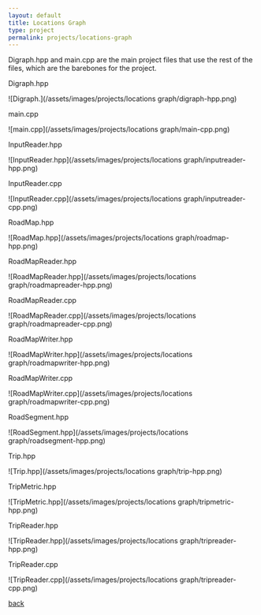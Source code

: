 ```yaml
---
layout: default
title: Locations Graph
type: project
permalink: projects/locations-graph
---
```



Digraph.hpp and main.cpp are the main project files that use the rest of the files, which are the barebones for the project.


Digraph.hpp

![Digraph.](/assets/images/projects/locations graph/digraph-hpp.png)


main.cpp

![main.cpp](/assets/images/projects/locations graph/main-cpp.png)


InputReader.hpp

![InputReader.hpp](/assets/images/projects/locations graph/inputreader-hpp.png)


InputReader.cpp

![InputReader.cpp](/assets/images/projects/locations graph/inputreader-cpp.png)


RoadMap.hpp

![RoadMap.hpp](/assets/images/projects/locations graph/roadmap-hpp.png)


RoadMapReader.hpp

![RoadMapReader.hpp](/assets/images/projects/locations graph/roadmapreader-hpp.png)


RoadMapReader.cpp

![RoadMapReader.cpp](/assets/images/projects/locations graph/roadmapreader-cpp.png)


RoadMapWriter.hpp

![RoadMapWriter.hpp](/assets/images/projects/locations graph/roadmapwriter-hpp.png)


RoadMapWriter.cpp

![RoadMapWriter.cpp](/assets/images/projects/locations graph/roadmapwriter-cpp.png)


RoadSegment.hpp

![RoadSegment.hpp](/assets/images/projects/locations graph/roadsegment-hpp.png)


Trip.hpp

![Trip.hpp](/assets/images/projects/locations graph/trip-hpp.png)


TripMetric.hpp

![TripMetric.hpp](/assets/images/projects/locations graph/tripmetric-hpp.png)


TripReader.hpp

![TripReader.hpp](/assets/images/projects/locations graph/tripreader-hpp.png)


TripReader.cpp

![TripReader.cpp](/assets/images/projects/locations graph/tripreader-cpp.png)



[back](./)